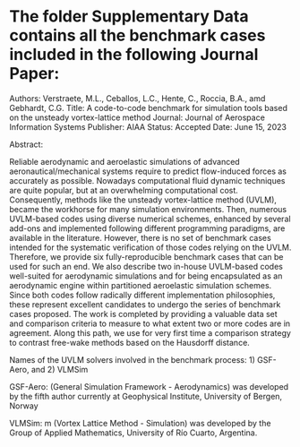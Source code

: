 # The folder Supplementary Data contains all the benchmark cases included in the following Journal Paper:

Authors: Verstraete, M.L., Ceballos, L.C., Hente, C., Roccia, B.A., amd Gebhardt, C.G.
Title: A code-to-code benchmark for simulation tools based on the unsteady vortex-lattice method
Journal: Journal of Aerospace Information Systems
Publisher: AIAA
Status: Accepted
Date: June 15, 2023

Abstract: 

Reliable aerodynamic and aeroelastic simulations of advanced aeronautical/mechanical systems
require to predict flow-induced forces as accurately as possible. Nowadays computational fluid
dynamic techniques are quite popular, but at an overwhelming computational cost. Consequently,
methods like the unsteady vortex-lattice method (UVLM), became the workhorse for many
simulation environments. Then, numerous UVLM-based codes using diverse numerical schemes,
enhanced by several add-ons and implemented following different programming paradigms,
are available in the literature. However, there is no set of benchmark cases intended for the
systematic verification of those codes relying on the UVLM. 
Therefore, we provide six fully-reproducible benchmark cases that can be used for such an end. 
We also describe two in-house UVLM-based codes well-suited for aerodynamic simulations 
and for being encapsulated as an aerodynamic engine within partitioned aeroelastic simulation schemes. 
Since both codes follow radically different implementation philosophies, 
these represent excellent candidates to undergo the series of benchmark cases proposed. 
The work is completed by providing a valuable data set and comparison criteria to measure 
to what extent two or more codes are in agreement. Along this path, we use for very first time a 
comparison strategy to contrast free-wake methods based on the Hausdorff distance.

Names of the UVLM solvers involved in the benchmark process: 1) GSF-Aero, and 2) VLMSim

GSF-Aero:  (General Simulation Framework - Aerodynamics) was developed by the fifth author 
currently at Geophysical Institute, University of Bergen, Norway

VLMSim: m (Vortex Lattice Method - Simulation) was developed by the Group of Applied Mathematics, 
University of Río Cuarto, Argentina.
